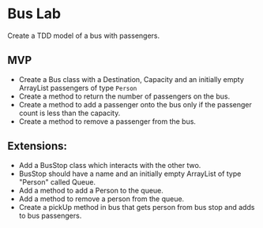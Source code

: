 # Bus Lab

Create a TDD model of a bus with passengers.

## MVP
* Create a Bus class with a Destination, Capacity and an initially empty ArrayList passengers of type `Person`
* Create a method to return the number of passengers on the bus.
* Create a method to add a passenger onto the bus only if the passenger count is less than the capacity.
* Create a method to remove a passenger from the bus.

## Extensions:
* Add a BusStop class which interacts with the other two.
* BusStop should have a name and an initially empty ArrayList of type "Person" called Queue.
* Add a method to add a Person to the queue.
* Add a method to remove a person from the queue.
* Create a pickUp method in bus that gets person from bus stop and adds to bus passengers.
